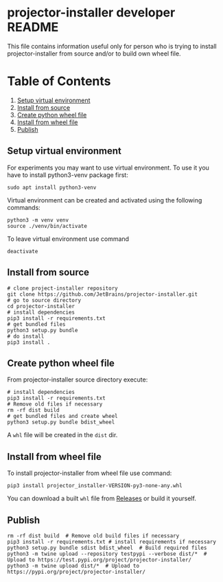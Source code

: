# projector-installer developer README
This file contains information useful only for person 
who is trying to install projector-installer from source and/or 
to build own wheel file.  

# Table of Contents
1. [Setup virtual environment](#Setup-virtual-environment) 
2. [Install from source](#Install-from-source)
3. [Create python wheel file](#Create-python-wheel-file)
4. [Install from wheel file](#Install-from-wheel-file)
5. [Publish](#Publish)
 
## Setup virtual environment
For experiments you may want to use virtual environment.
To use it you have to install python3-venv package first:
 ```commandline
sudo apt install python3-venv
```

Virtual environment can be created and activated using the following commands:  
```commandline 
python3 -m venv venv
source ./venv/bin/activate 
```

To leave virtual environment use command
```commandline
deactivate
``` 

## Install from source 
```shell script
# clone project-installer repository  
git clone https://github.com/JetBrains/projector-installer.git
# go to source directory
cd projector-installer
# install dependencies  
pip3 install -r requirements.txt
# get bundled files 
python3 setup.py bundle
# do install 
pip3 install .
```

## Create python wheel file
From projector-installer source directory execute:
```shell script
# install dependencies
pip3 install -r requirements.txt
# Remove old files if necessary 
rm -rf dist build
# get bundled files and create wheel   
python3 setup.py bundle bdist_wheel
```

A `whl` file will be created in the `dist` dir.

## Install from wheel file 
To install projector-installer from wheel file use command:
```shell script
pip3 install projector_installer-VERSION-py3-none-any.whl
```

You can download a built `whl` file from [Releases](https://github.com/JetBrains/projector-installer/releases) or build it yourself.

## Publish

```shell script
rm -rf dist build  # Remove old build files if necessary
pip3 install -r requirements.txt # install requirements if necessary
python3 setup.py bundle sdist bdist_wheel  # Build required files
python3 -m twine upload --repository testpypi --verbose dist/*  # Upload to https://test.pypi.org/project/projector-installer/
python3 -m twine upload dist/*  # Upload to https://pypi.org/project/projector-installer/
```
